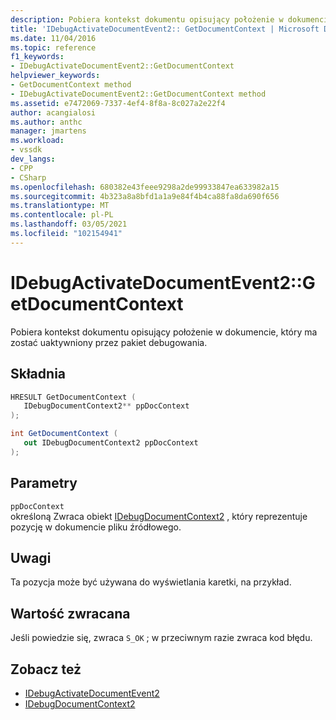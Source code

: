```yaml
---
description: Pobiera kontekst dokumentu opisujący położenie w dokumencie, który ma zostać uaktywniony przez pakiet debugowania.
title: 'IDebugActivateDocumentEvent2:: GetDocumentContext | Microsoft Docs'
ms.date: 11/04/2016
ms.topic: reference
f1_keywords:
- IDebugActivateDocumentEvent2::GetDocumentContext
helpviewer_keywords:
- GetDocumentContext method
- IDebugActivateDocumentEvent2::GetDocumentContext method
ms.assetid: e7472069-7337-4ef4-8f8a-8c027a2e22f4
author: acangialosi
ms.author: anthc
manager: jmartens
ms.workload:
- vssdk
dev_langs:
- CPP
- CSharp
ms.openlocfilehash: 680382e43feee9298a2de99933847ea633982a15
ms.sourcegitcommit: 4b323a8a8bfd1a1a9e84f4b4ca88fa8da690f656
ms.translationtype: MT
ms.contentlocale: pl-PL
ms.lasthandoff: 03/05/2021
ms.locfileid: "102154941"
---
```

# <a name="idebugactivatedocumentevent2getdocumentcontext"></a>IDebugActivateDocumentEvent2::GetDocumentContext
Pobiera kontekst dokumentu opisujący położenie w dokumencie, który ma zostać uaktywniony przez pakiet debugowania.

## <a name="syntax"></a>Składnia

```cpp
HRESULT GetDocumentContext ( 
   IDebugDocumentContext2** ppDocContext
);
```

```csharp
int GetDocumentContext ( 
   out IDebugDocumentContext2 ppDocContext
);
```

## <a name="parameters"></a>Parametry
`ppDocContext`\
określoną Zwraca obiekt [IDebugDocumentContext2](../../../extensibility/debugger/reference/idebugdocumentcontext2.md) , który reprezentuje pozycję w dokumencie pliku źródłowego.

## <a name="remarks"></a>Uwagi
 Ta pozycja może być używana do wyświetlania karetki, na przykład.

## <a name="return-value"></a>Wartość zwracana
 Jeśli powiedzie się, zwraca `S_OK` ; w przeciwnym razie zwraca kod błędu.

## <a name="see-also"></a>Zobacz też
- [IDebugActivateDocumentEvent2](../../../extensibility/debugger/reference/idebugactivatedocumentevent2.md)
- [IDebugDocumentContext2](../../../extensibility/debugger/reference/idebugdocumentcontext2.md)
